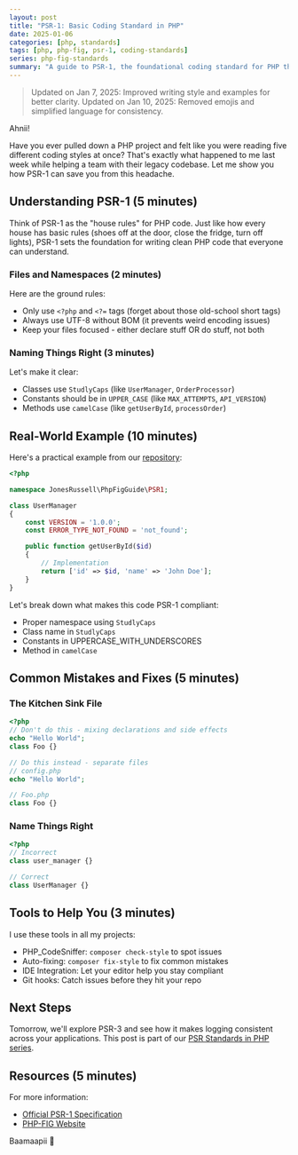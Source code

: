 ```yaml
---
layout: post
title: "PSR-1: Basic Coding Standard in PHP"
date: 2025-01-06
categories: [php, standards]
tags: [php, php-fig, psr-1, coding-standards]
series: php-fig-standards
summary: "A guide to PSR-1, the foundational coding standard for PHP that establishes basic rules for files, namespaces, classes, and methods to improve code consistency."
---
```


> Updated on Jan 7, 2025: Improved writing style and examples for better clarity.
> Updated on Jan 10, 2025: Removed emojis and simplified language for consistency.

Ahnii!

Have you ever pulled down a PHP project and felt like you were reading five different coding styles at once? That's exactly what happened to me last week while helping a team with their legacy codebase. Let me show you how PSR-1 can save you from this headache.

## Understanding PSR-1 (5 minutes)

Think of PSR-1 as the "house rules" for PHP code. Just like how every house has basic rules (shoes off at the door, close the fridge, turn off lights), PSR-1 sets the foundation for writing clean PHP code that everyone can understand.

### Files and Namespaces (2 minutes)

Here are the ground rules:

- Only use `<?php` and `<?=` tags (forget about those old-school short tags)
- Always use UTF-8 without BOM (it prevents weird encoding issues)
- Keep your files focused - either declare stuff OR do stuff, not both

### Naming Things Right (3 minutes)

Let's make it clear:

- Classes use `StudlyCaps` (like `UserManager`, `OrderProcessor`)
- Constants should be in `UPPER_CASE` (like `MAX_ATTEMPTS`, `API_VERSION`)
- Methods use `camelCase` (like `getUserById`, `processOrder`)

## Real-World Example (10 minutes)

Here's a practical example from our [repository](https://github.com/jonesrussell/php-fig-guide/blob/main/src/PSR1/UserManager.php):

```php
<?php

namespace JonesRussell\PhpFigGuide\PSR1;

class UserManager
{
    const VERSION = '1.0.0';
    const ERROR_TYPE_NOT_FOUND = 'not_found';

    public function getUserById($id)
    {
        // Implementation
        return ['id' => $id, 'name' => 'John Doe'];
    }
}
```

Let's break down what makes this code PSR-1 compliant:

- Proper namespace using `StudlyCaps`
- Class name in `StudlyCaps`
- Constants in UPPERCASE_WITH_UNDERSCORES
- Method in `camelCase`

## Common Mistakes and Fixes (5 minutes)

### The Kitchen Sink File

```php
<?php
// Don't do this - mixing declarations and side effects
echo "Hello World";
class Foo {}

// Do this instead - separate files
// config.php
echo "Hello World";

// Foo.php
class Foo {}
```

### Name Things Right

```php
<?php
// Incorrect
class user_manager {}

// Correct
class UserManager {}
```

## Tools to Help You (3 minutes)

I use these tools in all my projects:

- PHP_CodeSniffer: `composer check-style` to spot issues
- Auto-fixing: `composer fix-style` to fix common mistakes
- IDE Integration: Let your editor help you stay compliant
- Git hooks: Catch issues before they hit your repo

## Next Steps

Tomorrow, we'll explore PSR-3 and see how it makes logging consistent across your applications. This post is part of our [PSR Standards in PHP series](/blog/psr-standards-in-php-practical-guide-for-developers).

## Resources (5 minutes)

For more information:

- [Official PSR-1 Specification](https://www.php-fig.org/psr/psr-1/)
- [PHP-FIG Website](https://www.php-fig.org)

Baamaapii 👋
